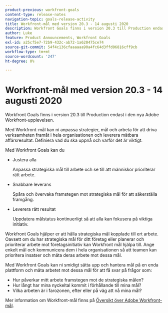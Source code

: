 ```yaml
---
product-previous: workfront-goals
content-type: release-notes
navigation-topic: goals-release-activity
title: Workfront-mål med version 20.3 - 14 augusti 2020
description: Workfront Goals finns i version 20.3 till Production endast i den nya Adobe Workfront-upplevelsen.
author: Luke
feature: Product Announcements, Workfront Goals
exl-id: a25cf5e7-72b9-432c-ab72-1a620475ce74
source-git-commit: 54f4c136cfaaaaaa90a4fc64d3ffd06816cff9cb
workflow-type: tm+mt
source-wordcount: '247'
ht-degree: 0%

---
```


# Workfront-mål med version 20.3 - 14 augusti 2020

Workfront Goals finns i version 20.3 till Production endast i den nya Adobe Workfront-upplevelsen.

Med Workfront-mål kan ni anpassa strategier, mål och arbeta för att driva verksamheten framåt i hela organisationen och leverera mätbara affärsresultat. Definiera vad du ska uppnå och varför det är viktigt.

Med Workfront Goals kan du

* Justera alla

   Anpassa strategiska mål till arbete och se till att människor prioriterar rätt arbete.

* Snabbare leverans

   Spåra och övervaka framstegen mot strategiska mål för att säkerställa framgång.

* Leverera rätt resultat

   Uppdatera målstatus kontinuerligt så att alla kan fokusera på viktiga initiativ.

Workfront Goals hjälper er att hålla strategiska mål kopplade till ert arbete. Oavsett om du har strategiska mål för ditt företag eller planerar och prioriterar arbete mot företagsinitiativ kan Workfront mål hjälpa till. Ange enkelt mål och kommunicera dem i hela organisationen så att teamen kan prioritera insatser och mäta deras arbete mot dessa mål.

Med Workfront Goals kan ni smidigt sätta upp och hantera mål på en enda plattform och mäta arbetet mot dessa mål för att få svar på frågor som:

* Hur påverkar mitt arbete framstegen mot de strategiska målen?
* Hur långt har mina nyckeltal kommit i förhållande till mina mål?
* Vilka arbeten är i farozonen, efter eller på väg att nå mina mål?

Mer information om Workfront-mål finns på [Översikt över Adobe Workfront-mål](../../../workfront-goals/goal-management/wf-goals-overview.md).
